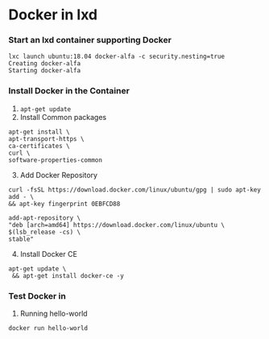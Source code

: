 # Docker in lxd

### Start an lxd container supporting Docker
```
lxc launch ubuntu:18.04 docker-alfa -c security.nesting=true
Creating docker-alfa
Starting docker-alfa
```

### Install Docker in the Container

1. `apt-get update`
2.  Install Common packages
```
apt-get install \
apt-transport-https \
ca-certificates \
curl \
software-properties-common
```
3. Add Docker Repository
```
curl -fsSL https://download.docker.com/linux/ubuntu/gpg | sudo apt-key add - \
&& apt-key fingerprint 0EBFCD88

add-apt-repository \
"deb [arch=amd64] https://download.docker.com/linux/ubuntu \
$(lsb_release -cs) \
stable"
```
4. Install Docker CE
```
apt-get update \
 && apt-get install docker-ce -y
```

### Test Docker in 
1. Running hello-world
```
docker run hello-world

```
